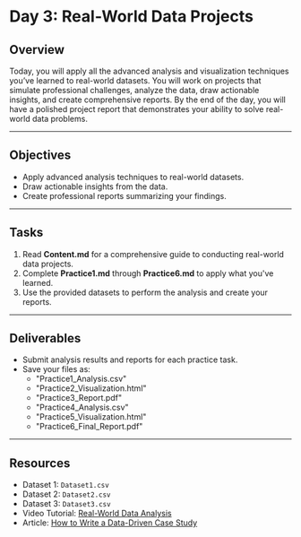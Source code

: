 # Day 3: Real-World Data Projects

## Overview
Today, you will apply all the advanced analysis and visualization techniques you’ve learned to real-world datasets. You will work on projects that simulate professional challenges, analyze the data, draw actionable insights, and create comprehensive reports. By the end of the day, you will have a polished project report that demonstrates your ability to solve real-world data problems.

---

## Objectives
- Apply advanced analysis techniques to real-world datasets.
- Draw actionable insights from the data.
- Create professional reports summarizing your findings.

---

## Tasks
1. Read **Content.md** for a comprehensive guide to conducting real-world data projects.
2. Complete **Practice1.md** through **Practice6.md** to apply what you've learned.
3. Use the provided datasets to perform the analysis and create your reports.

---

## Deliverables
- Submit analysis results and reports for each practice task.
- Save your files as:
  - "Practice1_Analysis.csv"
  - "Practice2_Visualization.html"
  - "Practice3_Report.pdf"
  - "Practice4_Analysis.csv"
  - "Practice5_Visualization.html"
  - "Practice6_Final_Report.pdf"

---

## Resources
- Dataset 1: `Dataset1.csv`
- Dataset 2: `Dataset2.csv`
- Dataset 3: `Dataset3.csv`
- Video Tutorial: [Real-World Data Analysis](https://towardsdatascience.com/real-world-data-analysis)
- Article: [How to Write a Data-Driven Case Study](https://towardsdatascience.com/how-to-write-a-data-driven-case-study)